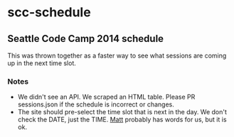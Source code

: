 # scc-schedule

## Seattle Code Camp 2014 schedule

This was thrown together as a faster way to see what sessions are coming up in the next time slot. 

### Notes
- We didn't see an API. We scraped an HTML table. Please PR sessions.json if the schedule is incorrect or changes.
- The site should pre-select the time slot that is next in the day. We don't check the DATE, just the TIME. <a href="https://github.com/mj1856">Matt</a> probably has words for us, but it is ok.
